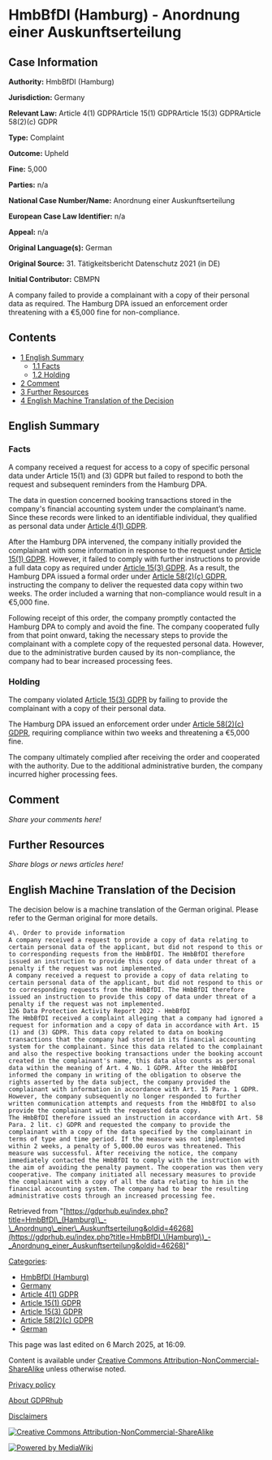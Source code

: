 # HmbBfDI (Hamburg) - Anordnung einer Auskunftserteilung

## Case Information

**Authority:** HmbBfDI (Hamburg)

**Jurisdiction:** Germany

**Relevant Law:** Article 4(1) GDPRArticle 15(1) GDPRArticle 15(3) GDPRArticle 58(2)(c) GDPR

**Type:** Complaint

**Outcome:** Upheld

**Fine:** 5,000

**Parties:** n/a

**National Case Number/Name:** Anordnung einer Auskunftserteilung

**European Case Law Identifier:** n/a

**Appeal:** n/a

**Original Language(s):** German

**Original Source:** 31. Tätigkeitsbericht Datenschutz 2021 (in DE)

**Initial Contributor:** CBMPN

A company failed to provide a complainant with a copy of their personal data as required. The Hamburg DPA issued an enforcement order threatening with a €5,000 fine for non-compliance.

## Contents

*   [1 English Summary](#English_Summary)
    *   [1.1 Facts](#Facts)
    *   [1.2 Holding](#Holding)
*   [2 Comment](#Comment)
*   [3 Further Resources](#Further_Resources)
*   [4 English Machine Translation of the Decision](#English_Machine_Translation_of_the_Decision)

## English Summary

### Facts

A company received a request for access to a copy of specific personal data under Article 15(1) and (3) GDPR but failed to respond to both the request and subsequent reminders from the Hamburg DPA.

The data in question concerned booking transactions stored in the company's financial accounting system under the complainant’s name. Since these records were linked to an identifiable individual, they qualified as personal data under [Article 4(1) GDPR](/index.php?title=Article_4_GDPR#1 "Article 4 GDPR").

After the Hamburg DPA intervened, the company initially provided the complainant with some information in response to the request under [Article 15(1) GDPR](/index.php?title=Article_15_GDPR#1 "Article 15 GDPR"). However, it failed to comply with further instructions to provide a full data copy as required under [Article 15(3) GDPR](/index.php?title=Article_15_GDPR#3 "Article 15 GDPR"). As a result, the Hamburg DPA issued a formal order under [Article 58(2)(c) GDPR](/index.php?title=Article_58_GDPR#2c "Article 58 GDPR"), instructing the company to deliver the requested data copy within two weeks. The order included a warning that non-compliance would result in a €5,000 fine.

Following receipt of this order, the company promptly contacted the Hamburg DPA to comply and avoid the fine. The company cooperated fully from that point onward, taking the necessary steps to provide the complainant with a complete copy of the requested personal data. However, due to the administrative burden caused by its non-compliance, the company had to bear increased processing fees.

### Holding

The company violated [Article 15(3) GDPR](/index.php?title=Article_15_GDPR#3 "Article 15 GDPR") by failing to provide the complainant with a copy of their personal data.

The Hamburg DPA issued an enforcement order under [Article 58(2)(c) GDPR](/index.php?title=Article_58_GDPR#2c "Article 58 GDPR"), requiring compliance within two weeks and threatening a €5,000 fine.

The company ultimately complied after receiving the order and cooperated with the authority. Due to the additional administrative burden, the company incurred higher processing fees.

## Comment

_Share your comments here!_

## Further Resources

_Share blogs or news articles here!_

## English Machine Translation of the Decision

The decision below is a machine translation of the German original. Please refer to the German original for more details.

```
4\. Order to provide information
A company received a request to provide a copy of data relating to certain personal data of the applicant, but did not respond to this or to corresponding requests from the HmbBfDI. The HmbBfDI therefore issued an instruction to provide this copy of data under threat of a penalty if the request was not implemented.
A company received a request to provide a copy of data relating to certain personal data of the applicant, but did not respond to this or to corresponding requests from the HmbBfDI. The HmbBfDI therefore issued an instruction to provide this copy of data under threat of a penalty if the request was not implemented.
126 Data Protection Activity Report 2022 - HmbBfDI
The HmbBfDI received a complaint alleging that a company had ignored a request for information and a copy of data in accordance with Art. 15 (1) and (3) GDPR. This data copy related to data on booking transactions that the company had stored in its financial accounting system for the complainant. Since this data related to the complainant and also the respective booking transactions under the booking account created in the complainant's name, this data also counts as personal data within the meaning of Art. 4 No. 1 GDPR. After the HmbBfDI informed the company in writing of the obligation to observe the rights asserted by the data subject, the company provided the complainant with information in accordance with Art. 15 Para. 1 GDPR. However, the company subsequently no longer responded to further written communication attempts and requests from the HmbBfDI to also provide the complainant with the requested data copy.
The HmbBfDI therefore issued an instruction in accordance with Art. 58 Para. 2 lit. c) GDPR and requested the company to provide the complainant with a copy of the data specified by the complainant in terms of type and time period. If the measure was not implemented within 2 weeks, a penalty of 5,000.00 euros was threatened. This measure was successful. After receiving the notice, the company immediately contacted the HmbBfDI to comply with the instruction with the aim of avoiding the penalty payment. The cooperation was then very cooperative. The company initiated all necessary measures to provide the complainant with a copy of all the data relating to him in the financial accounting system. The company had to bear the resulting administrative costs through an increased processing fee.

```

Retrieved from "[https://gdprhub.eu/index.php?title=HmbBfDI\_(Hamburg)\_-\_Anordnung\_einer\_Auskunftserteilung&oldid=46268](https://gdprhub.eu/index.php?title=HmbBfDI_\(Hamburg\)_-_Anordnung_einer_Auskunftserteilung&oldid=46268)"

[Categories](/index.php?title=Special:Categories "Special:Categories"):

*   [HmbBfDI (Hamburg)](/index.php?title=Category:HmbBfDI_\(Hamburg\) "Category:HmbBfDI (Hamburg)")
*   [Germany](/index.php?title=Category:Germany "Category:Germany")
*   [Article 4(1) GDPR](/index.php?title=Category:Article_4\(1\)_GDPR "Category:Article 4(1) GDPR")
*   [Article 15(1) GDPR](/index.php?title=Category:Article_15\(1\)_GDPR "Category:Article 15(1) GDPR")
*   [Article 15(3) GDPR](/index.php?title=Category:Article_15\(3\)_GDPR "Category:Article 15(3) GDPR")
*   [Article 58(2)(c) GDPR](/index.php?title=Category:Article_58\(2\)\(c\)_GDPR "Category:Article 58(2)(c) GDPR")
*   [German](/index.php?title=Category:German "Category:German")

This page was last edited on 6 March 2025, at 16:09.

Content is available under [Creative Commons Attribution-NonCommercial-ShareAlike](https://creativecommons.org/licenses/by-nc-sa/4.0/) unless otherwise noted.

[Privacy policy](/index.php?title=GDPRhub:Privacy_policy)

[About GDPRhub](/index.php?title=GDPRhub:About)

[Disclaimers](/index.php?title=GDPRhub:General_disclaimer)

[![Creative Commons Attribution-NonCommercial-ShareAlike](/resources/assets/licenses/cc-by-nc-sa.png)](https://creativecommons.org/licenses/by-nc-sa/4.0/)

[![Powered by MediaWiki](/resources/assets/poweredby_mediawiki_88x31.png)](https://www.mediawiki.org/)